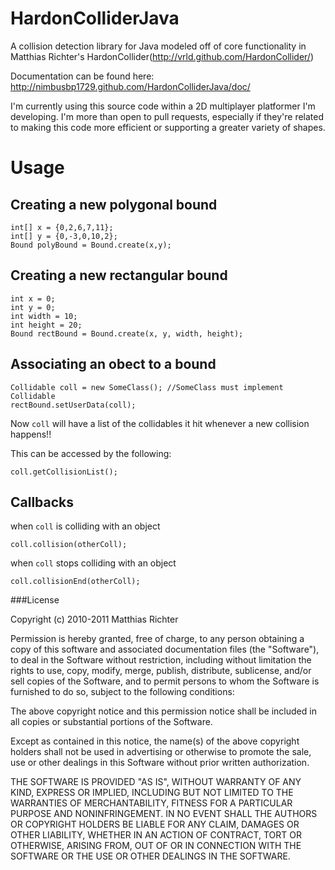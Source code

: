 HardonColliderJava
==================

A collision detection library for Java modeled off of core functionality in Matthias Richter's HardonCollider(http://vrld.github.com/HardonCollider/)

Documentation can be found here:
http://nimbusbp1729.github.com/HardonColliderJava/doc/

I'm currently using this source code within a 2D multiplayer platformer I'm developing. 
I'm more than open to pull requests, especially if they're related to making this code more efficient or supporting
a greater variety of shapes.

# Usage

## Creating a new polygonal bound
    int[] x = {0,2,6,7,11};
    int[] y = {0,-3,0,10,2};
    Bound polyBound = Bound.create(x,y);
    
## Creating a new rectangular bound
    int x = 0;
    int y = 0;
    int width = 10;
    int height = 20;
    Bound rectBound = Bound.create(x, y, width, height);
    
## Associating an obect to a bound
    Collidable coll = new SomeClass(); //SomeClass must implement Collidable
    rectBound.setUserData(coll);

Now `coll` will have a list of the collidables it hit whenever a new collision happens!!

This can be accessed by the following:

    coll.getCollisionList();

## Callbacks

when `coll` is colliding with an object

    coll.collision(otherColl);

when `coll` stops colliding with an object

    coll.collisionEnd(otherColl);


###License

Copyright (c) 2010-2011 Matthias Richter

Permission is hereby granted, free of charge, to any person obtaining a copy of this software and associated documentation files (the "Software"), to deal in the Software without restriction, including without limitation the rights to use, copy, modify, merge, publish, distribute, sublicense, and/or sell copies of the Software, and to permit persons to whom the Software is furnished to do so, subject to the following conditions:

The above copyright notice and this permission notice shall be included in all copies or substantial portions of the Software.

Except as contained in this notice, the name(s) of the above copyright holders shall not be used in advertising or otherwise to promote the sale, use or other dealings in this Software without prior written authorization.

THE SOFTWARE IS PROVIDED "AS IS", WITHOUT WARRANTY OF ANY KIND, EXPRESS OR IMPLIED, INCLUDING BUT NOT LIMITED TO THE WARRANTIES OF MERCHANTABILITY, FITNESS FOR A PARTICULAR PURPOSE AND NONINFRINGEMENT. IN NO EVENT SHALL THE AUTHORS OR COPYRIGHT HOLDERS BE LIABLE FOR ANY CLAIM, DAMAGES OR OTHER LIABILITY, WHETHER IN AN ACTION OF CONTRACT, TORT OR OTHERWISE, ARISING FROM, OUT OF OR IN CONNECTION WITH THE SOFTWARE OR THE USE OR OTHER DEALINGS IN THE SOFTWARE.
